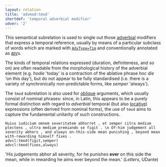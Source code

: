 ```yaml
---
layout: relation
title: 'advmod:tmod'
shortdef: 'temporal adverbial modifier'
udver: '2'
---
```


This semantical subrelation is used to single out those [adverbial](la-dep/advmod) modifiers that express a temporal reference, usually by means of a particular subclass of words which are marked with [`AdvType=Tim`](la-feat/AdvType) and conventionally annotated as [`ADV`](la-pos/ADV)s.

The kinds of temporal relations expressed (duration, definiteness, and so on) are often readable from the morphological history of the adverbial element (e.g. *hodie* 'today' is a contraction of the ablative phrase *hoc die* 'on this day'), but do not appear to be fully standardised (i.e. there is a variety of synchronically non-predictable forms, like *semper* 'always').

The `tmod` subrelation is also used for [oblique](la-dep/obl-tmod) arguments, which usually consist of nominal phrases: since, in Latin, this appears to be a purely formal distinction with regard to *adverbial* temporal (but also [locative](la-dep/advmod-lmod)) expressions (often derived from nominal forms), the use of `tmod` aims to capture the fundamental unitarity of such constructions.


~~~ sdparse
Huius iudicium omnem severitatem abhorret , et semper citra medium plectens , ultra medium premiando se figit . \n Of-him judgement all severity abhors , and always on-this-side mean punishing , beyond mean with-rewarding himself fixes . 
advcl:tmod(figit,semper)
advcl:tmod(fixes,always)
~~~

'His judgements abhor all severity, for he punishes **ever** on this side the mean, while in rewarding he aims ever beyond the mean.' (*Letters*, UDante) 

<!-- Interlanguage links updated Po 6. listopadu 2023, 21:42:24 CET -->
